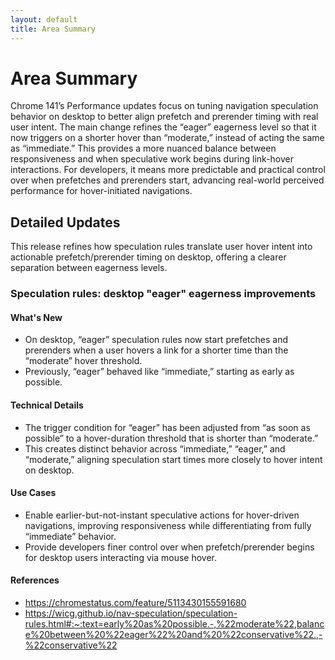 ```yaml
---
layout: default
title: Area Summary
---
```


# Area Summary

Chrome 141’s Performance updates focus on tuning navigation speculation behavior on desktop to better align prefetch and prerender timing with real user intent. The main change refines the “eager” eagerness level so that it now triggers on a shorter hover than “moderate,” instead of acting the same as “immediate.” This provides a more nuanced balance between responsiveness and when speculative work begins during link-hover interactions. For developers, it means more predictable and practical control over when prefetches and prerenders start, advancing real-world perceived performance for hover-initiated navigations.

## Detailed Updates

This release refines how speculation rules translate user hover intent into actionable prefetch/prerender timing on desktop, offering a clearer separation between eagerness levels.

### Speculation rules: desktop "eager" eagerness improvements

#### What's New
- On desktop, “eager” speculation rules now start prefetches and prerenders when a user hovers a link for a shorter time than the “moderate” hover threshold.
- Previously, “eager” behaved like “immediate,” starting as early as possible.

#### Technical Details
- The trigger condition for “eager” has been adjusted from “as soon as possible” to a hover-duration threshold that is shorter than “moderate.”
- This creates distinct behavior across “immediate,” “eager,” and “moderate,” aligning speculation start times more closely to hover intent on desktop.

#### Use Cases
- Enable earlier-but-not-instant speculative actions for hover-driven navigations, improving responsiveness while differentiating from fully “immediate” behavior.
- Provide developers finer control over when prefetch/prerender begins for desktop users interacting via mouse hover.

#### References
- https://chromestatus.com/feature/5113430155591680
- https://wicg.github.io/nav-speculation/speculation-rules.html#:~:text=early%20as%20possible.-,%22moderate%22,balance%20between%20%22eager%22%20and%20%22conservative%22.,-%22conservative%22

